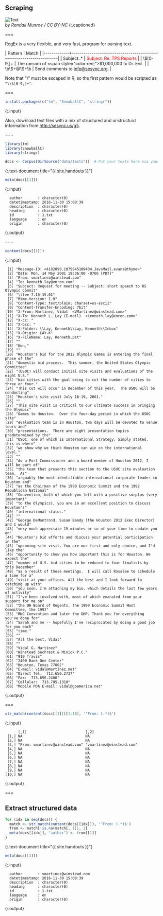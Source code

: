 ---
---

## Scraping

![Text](http://imgs.xkcd.com/comics/regular_expressions.png "Wait, forgot to escape a space. Wheeeeee[taptaptap]eeeeee.")  
*by Randall Munroe / [CC BY-NC](http://xkcd.com/license.html)*
{:.captioned}

===

RegEx is a very flexible, and very fast, program for parsing text.

| Pattern     | Match                                                                 |
|-------------+-----------------------------------------------------------------------|
| Subject:.\*  | <span style="color:red;">Subject: Re: TPS Reports</span>              |
| \\$[0-9,]+   | The ransom of <span style="color:red;">$1,000,000</span> to Dr. Evil. |
| \b\S+@\S+\b  | Send comments to <span style="color:red;">info@sesync.org</span>.     |

Note that "\\" must be escaped in R, so the first pattern would be scripted as `"\\$[0-9,]+"`.

===


~~~r
install.packages(c("tm", "SnowballC", "stringr"))
~~~
{:.input}

Also, download text files with a mix of structured and unstructurd information from <http://sesync.us/g5>.

===


~~~r
library(tm)
library(SnowballC)
library(stringr)

docs <- Corpus(DirSource("data/texts"))  # Put your texts here via your file explorer/finder
~~~
{:.text-document title="{{ site.handouts }}"}


~~~r
meta(docs[[1]])
~~~
{:.input}
~~~
  author       : character(0)
  datetimestamp: 2016-11-30 15:08:39
  description  : character(0)
  heading      : character(0)
  id           : 1.txt
  language     : en
  origin       : character(0)
~~~
{:.output}

===


~~~r
content(docs[[1]])
~~~
{:.input}
~~~
 [1] "Message-ID: <4102090.1075845189404.JavaMail.evans@thyme>"                    
 [2] "Date: Mon, 14 May 2001 19:36:00 -0700 (PDT)"                                 
 [3] "From: vmartinez@winstead.com"                                                
 [4] "To: kenneth.lay@enron.com"                                                   
 [5] "Subject: Request for meeting -- Subject: short speech to US Olympic Commit"  
 [6] "\ttee 7.16-19.01"                                                            
 [7] "Mime-Version: 1.0"                                                           
 [8] "Content-Type: text/plain; charset=us-ascii"                                  
 [9] "Content-Transfer-Encoding: 7bit"                                             
[10] "X-From: Martinez, Vidal  <VMartinez@winstead.com>"                           
[11] "X-To: Kenneth L. Lay (E-mail)  <kenneth.lay@enron.com>"                      
[12] "X-cc: "                                                                      
[13] "X-bcc: "                                                                     
[14] "X-Folder: \\Lay, Kenneth\\Lay, Kenneth\\Inbox"                               
[15] "X-Origin: LAY-K"                                                             
[16] "X-FileName: Lay, Kenneth.pst"                                                
[17] ""                                                                            
[18] "Ken,"                                                                        
[19] ""                                                                            
[20] "Houston's bid for the 2012 Olympic Games is entering the final phase of the" 
[21] "domestic bid process.  This summer, the United States Olympic Committee"     
[22] "(USOC) will conduct initial site visits and evaluations of the eight U.S."   
[23] "bid cities with the goal being to cut the number of cities to three or four."
[24] "This cut will occur in December of this year.  The USOC will be conducting"  
[25] "Houston's site visit July 16-19, 2001."                                      
[26] ""                                                                            
[27] "This site visit is critical to our ultimate success in bringing the Olympic" 
[28] "Games to Houston.  Over the four-day period in which the USOC site"          
[29] "evaluation team is in Houston, two days will be devoted to venue tours and"  
[30] "presentations.  There are eight presentation topics predetermined by the"    
[31] "USOC, one of which is International Strategy. Simply stated, this is where"  
[32] "we show why we think Houston can win on the international level."            
[33] ""                                                                            
[34] "As a Port Commissioner and a board member of Houston 2012, I will be part of"
[35] "the team that presents this section to the USOC site evaluation team.  As"   
[36] "arguably the most identifiable international corporate leader in Houston and"
[37] "as the Chairman of the 1990 Economic Summit and the 1992 Republican National"
[38] "Convention, both of which you left with a positive surplus (very important"  
[39] "to the Olympics), you are in an excellent position to discuss Houston's"     
[40] "international status."                                                       
[41] ""                                                                            
[42] "George DeMontrond, Susan Bandy (the Houston 2012 Exec Director) and I would" 
[43] "very much appreciate 15 minutes or so of your time to update you on"         
[44] "Houston's bid efforts and discuss your potential participation in the"       
[45] "upcoming site visit. You are our first and only choice, and I'd like the"    
[46] "opportunity to show you how important this is for Houston. We expect the"    
[47] "number of U.S. bid cities to be reduced to four finalists by this December"  
[48] "as a result of these meetings.  I will call Rosalee to schedule a time for a"
[49] "visit at your offices. All the best and I look forward to catching up with"  
[50] "you soon. I'm attaching my bio, which details the last few years of activity"
[51] "I've been involved with, most of which emanated from your support for me on" 
[52] "the UH Board of Regents, the 1990 Economic Summit Host Committee, the 1992"  
[53] "RNC Convention and later the GHP. Thank you for everything you've done for"  
[54] "Sarah and me -- hopefully I've reciprocated by doing a good job for you each"
[55] "time."                                                                       
[56] ""                                                                            
[57] "All the best, Vidal"                                                         
[58] ""                                                                            
[59] "Vidal G. Martinez"                                                           
[60] "Winstead Sechrest & Minick P.C."                                             
[61] "910 Travis"                                                                  
[62] "2400 Bank One Center"                                                        
[63] "Houston, Texas 77002"                                                        
[64] "E-mail: vidal@martinez.net"                                                  
[65] "Direct Tel:  713.650.2737"                                                   
[66] "Fax:  713.650.2400"                                                          
[67] "Cellular:  713.705.1310"                                                     
[68] "Mobile PDA E-mail: vidal@goamerica.net"                                      
~~~
{:.output}

===


~~~r
str_match(content(docs[[1]])[1:10], '^From: (.*)$')
~~~
{:.input}
~~~
      [,1]                           [,2]                    
 [1,] NA                             NA                      
 [2,] NA                             NA                      
 [3,] "From: vmartinez@winstead.com" "vmartinez@winstead.com"
 [4,] NA                             NA                      
 [5,] NA                             NA                      
 [6,] NA                             NA                      
 [7,] NA                             NA                      
 [8,] NA                             NA                      
 [9,] NA                             NA                      
[10,] NA                             NA                      
~~~
{:.output}

===

## Extract structured data


~~~r
for (idx in seq(docs)) {
  match <- str_match(content(docs[[idx]]), '^From: (.*)$')
  from <- match[!is.na(match[, 1]), 2]
  meta(docs[[idx]], "author") <- from[[1]]
}
~~~
{:.text-document title="{{ site.handouts }}"}


~~~r
meta(docs[[1]])
~~~
{:.input}
~~~
  author       : vmartinez@winstead.com
  datetimestamp: 2016-11-30 15:08:39
  description  : character(0)
  heading      : character(0)
  id           : 1.txt
  language     : en
  origin       : character(0)
~~~
{:.output}
